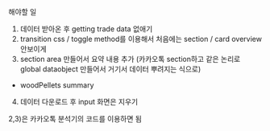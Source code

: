 해야할 일

1) 데이터 받아온 후 getting trade data 없애기
2) transition css / toggle method를 이용해서 처음에는 section / card overview 안보이게
3) section area 만들어서 요약 내용 추가 (카카오톡 section하고 같은 논리로 global dataobject 만들어서 거기서 데이터 뿌려지는 식으로)
  - woodPellets summary
 
4) 데이터 다운로드 후 input 화면은 지우기

2,3)은 카카오톡 분석기의 코드를 이용하면 됨
